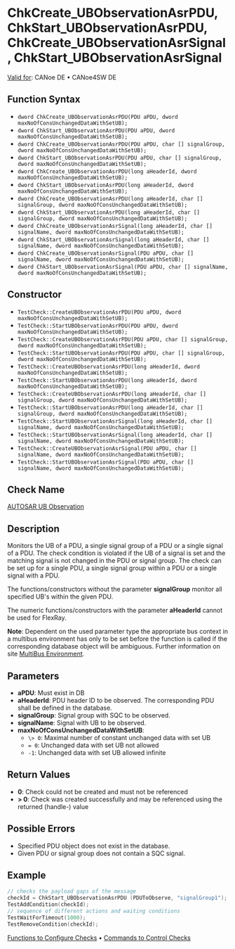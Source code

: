 # ChkCreate_UBObservationAsrPDU, ChkStart_UBObservationAsrPDU, ChkCreate_UBObservationAsrSignal, ChkStart_UBObservationAsrSignal

[Valid for](../../../Shared/FeatureAvailability.md):  CANoe DE • CANoe4SW DE

## Function Syntax

- `dword ChkCreate_UBObservationAsrPDU(PDU aPDU, dword maxNoOfConsUnchangedDataWithSetUB);`
- `dword ChkStart_UBObservationAsrPDU(PDU aPDU, dword maxNoOfConsUnchangedDataWithSetUB);`
- `dword ChkCreate_UBObservationAsrPDU(PDU aPDU, char [] signalGroup, dword maxNoOfConsUnchangedDataWithSetUB);`
- `dword ChkStart_UBObservationAsrPDU(PDU aPDU, char [] signalGroup, dword maxNoOfConsUnchangedDataWithSetUB);`
- `dword ChkCreate_UBObservationAsrPDU(long aHeaderId, dword maxNoOfConsUnchangedDataWithSetUB);`
- `dword ChkStart_UBObservationAsrPDU(long aHeaderId, dword maxNoOfConsUnchangedDataWithSetUB);`
- `dword ChkCreate_UBObservationAsrPDU(long aHeaderId, char [] signalGroup, dword maxNoOfConsUnchangedDataWithSetUB);`
- `dword ChkStart_UBObservationAsrPDU(long aHeaderId, char [] signalGroup, dword maxNoOfConsUnchangedDataWithSetUB);`
- `dword ChkCreate_UBObservationAsrSignal(long aHeaderId, char [] signalName, dword maxNoOfConsUnchangedDataWithSetUB);`
- `dword ChkStart_UBObservationAsrSignal(long aHeaderId, char [] signalName, dword maxNoOfConsUnchangedDataWithSetUB);`
- `dword ChkCreate_UBObservationAsrSignal(PDU aPDU, char [] signalName, dword maxNoOfConsUnchangedDataWithSetUB);`
- `dword ChkStart_UBObservationAsrSignal(PDU aPDU, char [] signalName, dword maxNoOfConsUnchangedDataWithSetUB);`

## Constructor

- `TestCheck::CreateUBObservationAsrPDU(PDU aPDU, dword maxNoOfConsUnchangedDataWithSetUB);`
- `TestCheck::StartUBObservationAsrPDU(PDU aPDU, dword maxNoOfConsUnchangedDataWithSetUB);`
- `TestCheck::CreateUBObservationAsrPDU(PDU aPDU, char [] signalGroup, dword maxNoOfConsUnchangedDataWithSetUB);`
- `TestCheck::StartUBObservationAsrPDU(PDU aPDU, char [] signalGroup, dword maxNoOfConsUnchangedDataWithSetUB);`
- `TestCheck::CreateUBObservationAsrPDU(long aHeaderId, dword maxNoOfConsUnchangedDataWithSetUB);`
- `TestCheck::StartUBObservationAsrPDU(long aHeaderId, dword maxNoOfConsUnchangedDataWithSetUB);`
- `TestCheck::CreateUBObservationAsrPDU(long aHeaderId, char [] signalGroup, dword maxNoOfConsUnchangedDataWithSetUB);`
- `TestCheck::StartUBObservationAsrPDU(long aHeaderId, char [] signalGroup, dword maxNoOfConsUnchangedDataWithSetUB);`
- `TestCheck::StartUBObservationAsrSignal(long aHeaderId, char [] signalName, dword maxNoOfConsUnchangedDataWithSetUB);`
- `TestCheck::StartUBObservationAsrSignal(long aHeaderId, char [] signalName, dword maxNoOfConsUnchangedDataWithSetUB);`
- `TestCheck::CreateUBObservationAsrSignal(PDU aPDU, char [] signalName, dword maxNoOfConsUnchangedDataWithSetUB);`
- `TestCheck::StartUBObservationAsrSignal(PDU aPDU, char [] signalName, dword maxNoOfConsUnchangedDataWithSetUB);`

## Check Name

[AUTOSAR UB Observation](../../../TestCommands/CheckDescriptions/CDAUTOSARUBObservation.md)

## Description

Monitors the UB of a PDU, a single signal group of a PDU or a single signal of a PDU. The check condition is violated if the UB of a signal is set and the matching signal is not changed in the PDU or signal group. The check can be set up for a single PDU, a single signal group within a PDU or a single signal with a PDU.

The functions/constructors without the parameter **signalGroup** monitor all specified UB's within the given PDU.

The numeric functions/constructors with the parameter **aHeaderId** cannot be used for FlexRay.

**Note**: Dependent on the used parameter type the appropriate bus context in a multibus environment has only to be set before the function is called if the corresponding database object will be ambiguous. Further information on site [MultiBus Environment](../../../Shared/CAPL/General/TestMultiBusEnvironment.md).

## Parameters

- **aPDU**: Must exist in DB
- **aHeaderId**: PDU header ID to be observed. The corresponding PDU shall be defined in the database.
- **signalGroup**: Signal group with SQC to be observed.
- **signalName**: Signal with UB to be observed.
- **maxNoOfConsUnchangedDataWithSetUB**:
  - `\> 0`: Maximal number of constant unchanged data with set UB
  - `= 0`: Unchanged data with set UB not allowed
  - `-1`: Unchanged data with set UB allowed infinite

## Return Values

- **0**: Check could not be created and must not be referenced
- **\> 0**: Check was created successfully and may be referenced using the returned (handle-) value

## Possible Errors

- Specified PDU object does not exist in the database.
- Given PDU or signal group does not contain a SQC signal.

## Example

```cpp
// checks the payload gaps of the message
checkId = ChkStart_UBObservationAsrPDU (PDUToObserve, "signalGroup1");
TestAddCondition(checkId);
// sequence of different actions and waiting conditions
TestWaitForTimeout(1000);
TestRemoveCondition(checkId);
```

[Functions to Configure Checks](../CAPLfunctionsTSLConfigurationFunctions.md) • [Commands to Control Checks](../CAPLfunctionsTSLCheckControlCommands.md)
